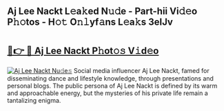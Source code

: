 ## Aj Lee Nackt L𝚎a𝚔ed N𝚞𝚍e - Part-hii Vi𝚍𝚎o P𝚑𝚘tos - H𝚘𝚝 O𝚗𝚕yf𝚊ns L𝚎a𝚔s 3eIJv

# <h2><a href="http://kf3i8w.oniu.top/?m=Aj+Lee+Nackt">🔗👉 🔴 Aj Lee Nackt P𝚑ot𝚘𝚜 V𝚒d𝚎o</a></h2>

[![Aj Lee Nackt Nu𝚍e𝚜](https://i.imgur.com/0qMVB7G.gif)](http://kf3i8w.oniu.top/?m=Aj+Lee+Nackt)
Social media influencer Aj Lee Nackt, famed for disseminating dance and lifestyle knowledge, through presentations and personal blogs. The public persona of Aj Lee Nackt is defined by its warm and approachable energy, but the mysteries of his private life remain a tantalizing enigma.  
